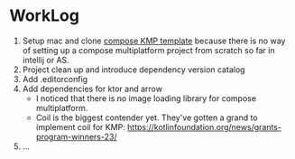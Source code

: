 # WorkLog

1. Setup mac and clone [compose KMP template][compose-multiplatform-ios-android-template] because there is no way of setting up a compose
   multiplatform project from scratch so far in intellij or AS.
2. Project clean up and introduce dependency version catalog
3. Add .editorconfig
4. Add dependencies for ktor and arrow
    - I noticed that there is no image loading library for compose multiplatform.
    - Coil is the biggest contender yet. They've gotten a grand to implement coil for
      KMP: https://kotlinfoundation.org/news/grants-program-winners-23/
5. ...

[compose-multiplatform-ios-android-template]: https://github.com/JetBrains/compose-multiplatform-ios-android-template
